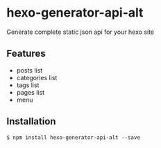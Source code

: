 # hexo-generator-api-alt

Generate complete static json api for your hexo site

## Features

* posts list
* categories list
* tags list
* pages list
* menu

## Installation

```
$ npm install hexo-generator-api-alt --save
```